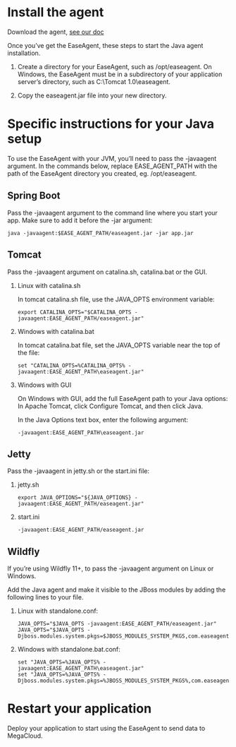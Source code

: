 # Install the agent

Download the agent, [see our doc](https://github.com/megaease/easeagent#get-and-set-environment-variable)

Once you’ve get the EaseAgent, these steps to start the Java agent installation.

1. Create a directory for your EaseAgent, such as /opt/easeagent. On Windows, the EaseAgent must be in a subdirectory of your application server’s directory, such as C:\Tomcat 1.0\easeagent.

2. Copy the easeagent.jar file into your new directory. 


# Specific instructions for your Java setup

To use the EaseAgent with your JVM, you’ll need to pass the -javaagent argument. In the commands below, replace EASE_AGENT_PATH with the path of the EaseAgent directory you created, eg. /opt/easeagent.

## Spring Boot
Pass the -javaagent argument to the command line where you start your app. Make sure to add it before the -jar argument:
```
java -javaagent:$EASE_AGENT_PATH/easeagent.jar -jar app.jar
```

## Tomcat

Pass the -javaagent argument on catalina.sh, catalina.bat or the GUI.

1. Linux with catalina.sh

    In tomcat catalina.sh file, use the JAVA_OPTS environment variable:
    ```
    export CATALINA_OPTS="$CATALINA_OPTS -javaagent:EASE_AGENT_PATH/easeagent.jar"
    ```

2. Windows with catalina.bat

    In tomcat catalina.bat file, set the JAVA_OPTS variable near the top of the file:
    ```
    set "CATALINA_OPTS=%CATALINA_OPTS% -javaagent:EASE_AGENT_PATH\easeagent.jar"
    ```

3. Windows with GUI

    On Windows with GUI, add the full EaseAgent path to your Java options: In Apache Tomcat, click Configure Tomcat, and then click Java.
    
    In the Java Options text box, enter the following argument:
    
    ```
    -javaagent:EASE_AGENT_PATH\easeagent.jar
    ```

## Jetty

Pass the -javaagent in jetty.sh or the start.ini file:

1. jetty.sh
    ```
    export JAVA_OPTIONS="${JAVA_OPTIONS} -javaagent:EASE_AGENT_PATH/easeagent.jar"
    ```
2. start.ini
    ```
    -javaagent:EASE_AGENT_PATH/easeagent.jar
    ```


## Wildfly

If you’re using Wildfly 11+, to pass the -javaagent argument on Linux or Windows.

Add the Java agent and make it visible to the JBoss modules by adding the following lines to your file.

1. Linux with standalone.conf:

    ```
    JAVA_OPTS="$JAVA_OPTS -javaagent:EASE_AGENT_PATH/easeagent.jar"
    JAVA_OPTS="$JAVA_OPTS -Djboss.modules.system.pkgs=$JBOSS_MODULES_SYSTEM_PKGS,com.easeagent"
    ```

2. Windows with standalone.bat.conf:

    ```
    set "JAVA_OPTS=%JAVA_OPTS% -javaagent:EASE_AGENT_PATH\easeagent.jar"
    set "JAVA_OPTS=%JAVA_OPTS% -Djboss.modules.system.pkgs=%JBOSS_MODULES_SYSTEM_PKGS%,com.easeagent"
    ```

# Restart your application

Deploy your application to start using the EaseAgent to send data to MegaCloud.
